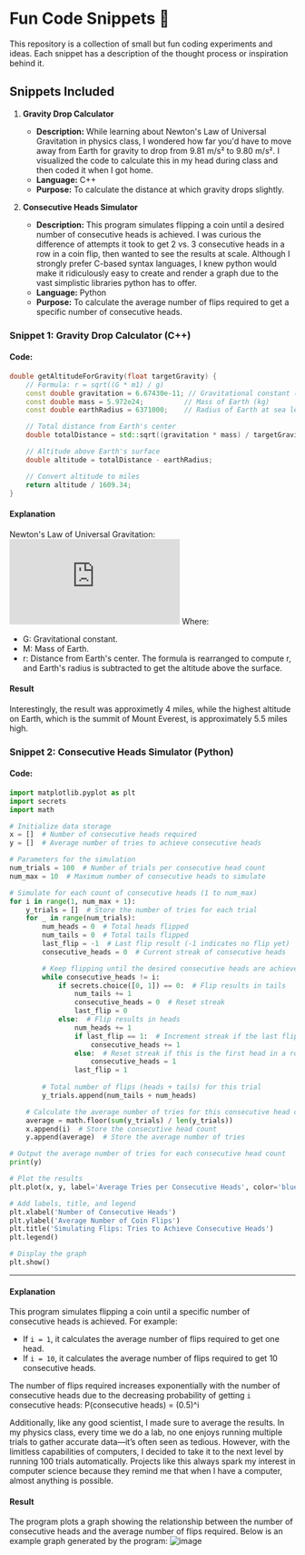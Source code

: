 # Fun Code Snippets 🚀

This repository is a collection of small but fun coding experiments and ideas. Each snippet has a description of the thought process or inspiration behind it.  

## Snippets Included
1. **Gravity Drop Calculator**
   - **Description:** While learning about Newton's Law of Universal Gravitation in physics class, I wondered how far you'd have to move away from Earth for gravity to drop from 9.81 m/s² to 9.80 m/s². I visualized the code to calculate this in my head during class and then coded it when I got home.  
   - **Language:** C++
   - **Purpose:** To calculate the distance at which gravity drops slightly.

2. **Consecutive Heads Simulator**
   - **Description:** This program simulates flipping a coin until a desired number of consecutive heads is achieved. I was curious the difference of attempts it took to get 2 vs. 3 consecutive heads in a row in a coin flip, then wanted to see the results at scale. Although I strongly prefer C-based syntax languages, I knew python would make it ridiculously easy to create and render a graph due to the vast simplistic libraries python has to offer. 
   - **Language:** Python  
   - **Purpose:** To calculate the average number of flips required to get a specific number of consecutive heads.

### Snippet 1: Gravity Drop Calculator (C++)  

#### **Code:**

```cpp
double getAltitudeForGravity(float targetGravity) {
    // Formula: r = sqrt((G * m1) / g)
    const double gravitation = 6.67430e-11; // Gravitational constant (m³/kg/s²)
    const double mass = 5.972e24;          // Mass of Earth (kg)
    const double earthRadius = 6371000;    // Radius of Earth at sea level (meters)

    // Total distance from Earth's center
    double totalDistance = std::sqrt((gravitation * mass) / targetGravity);

    // Altitude above Earth's surface
    double altitude = totalDistance - earthRadius;

    // Convert altitude to miles
    return altitude / 1609.34;
} 
```

#### Explanation
Newton's Law of Universal Gravitation:
![Equation](https://latex.codecogs.com/png.latex?g%20%3D%20%5Cfrac%7BG%20%5Ccdot%20M%7D%7Br%5E2%7D)
Where:
- G: Gravitational constant.
- M: Mass of Earth.
- r: Distance from Earth's center.
The formula is rearranged to compute r, and Earth's radius is subtracted to get the altitude above the surface.

#### Result
Interestingly, the result was approximetly 4 miles, while the highest altitude on Earth, which is the summit of Mount Everest, is approximately 5.5 miles high.

### Snippet 2: Consecutive Heads Simulator (Python)  

#### **Code:**
```python
import matplotlib.pyplot as plt
import secrets
import math

# Initialize data storage
x = []  # Number of consecutive heads required
y = []  # Average number of tries to achieve consecutive heads

# Parameters for the simulation
num_trials = 100  # Number of trials per consecutive head count
num_max = 10  # Maximum number of consecutive heads to simulate

# Simulate for each count of consecutive heads (1 to num_max)
for i in range(1, num_max + 1):
    y_trials = []  # Store the number of tries for each trial
    for _ in range(num_trials):
        num_heads = 0  # Total heads flipped
        num_tails = 0  # Total tails flipped
        last_flip = -1  # Last flip result (-1 indicates no flip yet)
        consecutive_heads = 0  # Current streak of consecutive heads

        # Keep flipping until the desired consecutive heads are achieved
        while consecutive_heads != i:
            if secrets.choice([0, 1]) == 0:  # Flip results in tails
                num_tails += 1
                consecutive_heads = 0  # Reset streak
                last_flip = 0
            else:  # Flip results in heads
                num_heads += 1
                if last_flip == 1:  # Increment streak if the last flip was heads
                    consecutive_heads += 1
                else:  # Reset streak if this is the first head in a row
                    consecutive_heads = 1
                last_flip = 1
        
        # Total number of flips (heads + tails) for this trial
        y_trials.append(num_tails + num_heads)

    # Calculate the average number of tries for this consecutive head count
    average = math.floor(sum(y_trials) / len(y_trials))
    x.append(i)  # Store the consecutive head count
    y.append(average)  # Store the average number of tries

# Output the average number of tries for each consecutive head count
print(y)

# Plot the results
plt.plot(x, y, label='Average Tries per Consecutive Heads', color='blue', linestyle='--', marker='o')

# Add labels, title, and legend
plt.xlabel('Number of Consecutive Heads')
plt.ylabel('Average Number of Coin Flips')
plt.title('Simulating Flips: Tries to Achieve Consecutive Heads')
plt.legend()

# Display the graph
plt.show()
```

---

#### Explanation
This program simulates flipping a coin until a specific number of consecutive heads is achieved. For example:
- If `i = 1`, it calculates the average number of flips required to get one head.
- If `i = 10`, it calculates the average number of flips required to get 10 consecutive heads.

The number of flips required increases exponentially with the number of consecutive heads due to the decreasing probability of getting `i` consecutive heads:
P(consecutive heads) = (0.5)^i

Additionally, like any good scientist, I made sure to average the results. In my physics class, every time we do a lab, no one enjoys running multiple trials to gather accurate data—it’s often seen as tedious. However, with the limitless capabilities of computers, I decided to take it to the next level by running 100 trials automatically. Projects like this always spark my interest in computer science because they remind me that when I have a computer, almost anything is possible.

#### Result
The program plots a graph showing the relationship between the number of consecutive heads and the average number of flips required. Below is an example graph generated by the program:
![image](https://github.com/user-attachments/assets/b87e5d5b-0fc3-4720-b343-a6454af43ce3)


